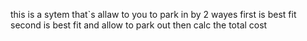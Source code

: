 this is a sytem that`s allaw to you to park in by 2 wayes 
first is best fit 
second is best fit 
and allow to park out 
then calc the total cost
